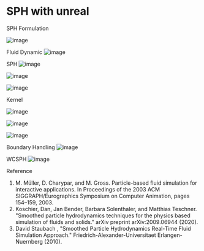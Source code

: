 # SPH with unreal
 
 
SPH Formulation

![image](https://user-images.githubusercontent.com/50435598/146800321-243d21dc-17c9-42b5-a770-17fffdf6a77e.png)


Fluid Dynamic
![image](https://user-images.githubusercontent.com/50435598/146800406-2661fbfa-234c-4d29-a79a-65d03529b6f4.png)

SPH
![image](https://user-images.githubusercontent.com/50435598/146800485-d4383001-8278-4e40-9fb9-f8383aa3860d.png)

![image](https://user-images.githubusercontent.com/50435598/146800549-840f301b-9ce1-4d20-bc18-9553251f6594.png)

![image](https://user-images.githubusercontent.com/50435598/146825312-49674dec-b571-4ba1-88a0-a9c199060165.png)

Kernel

![image](https://user-images.githubusercontent.com/50435598/146825414-4e440801-0409-4324-bd3d-5024c490d41b.png)

![image](https://user-images.githubusercontent.com/50435598/146825444-97d23c03-266e-4a91-806b-0a1db7f5fc58.png)

![image](https://user-images.githubusercontent.com/50435598/146825718-bd9759b7-3eb1-4025-a076-2393fd266033.png)

Boundary Handling
![image](https://user-images.githubusercontent.com/50435598/146829339-3c712b42-aa9b-4261-9c91-95c771a6f754.png)

WCSPH
![image](https://user-images.githubusercontent.com/50435598/146829398-ea43a985-6313-473c-a9af-a6432c1a54fb.png)


Reference
1. M. Müller, D. Charypar, and M. Gross. Particle-based fluid simulation for interactive applications. In Proceedings of the 2003 ACM SIGGRAPH/Eurographics Symposium on Computer Animation, pages 154–159, 2003.
2. Koschier, Dan, Jan Bender, Barbara Solenthaler, and Matthias Teschner. "Smoothed particle hydrodynamics techniques for the physics based simulation of fluids and solids." arXiv preprint arXiv:2009.06944 (2020).
3. David Staubach , "Smoothed Particle Hydrodynamics Real-Time Fluid Simulation Approach." Friedrich-Alexander-Universitaet Erlangen-Nuernberg (2010).
